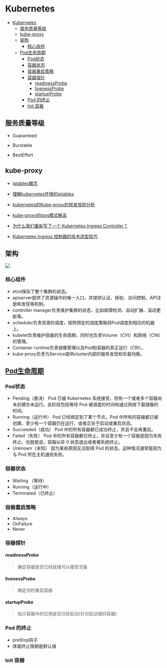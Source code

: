 # Kubernetes

- [Kubernetes](#kubernetes)
  - [服务质量等级](#服务质量等级)
  - [kube-proxy](#kube-proxy)
  - [架构](#架构)
    - [核心组件](#核心组件)
  - [Pod生命周期](#pod生命周期)
    - [Pod状态](#pod状态)
    - [容器状态](#容器状态)
    - [容器重启策略](#容器重启策略)
    - [容器探针](#容器探针)
      - [readinessProbe](#readinessprobe)
      - [livenessProbe](#livenessprobe)
      - [startupProbe](#startupprobe)
    - [Pod 的终止](#pod-的终止)
    - [Init 容器](#init-容器)

## 服务质量等级

- Guaranteed

- Burstable

- BestEffort

## kube-proxy

- [iptables概念](https://www.zsythink.net/archives/1199)

- [理解kubernetes环境的iptables](https://www.cnblogs.com/charlieroro/p/9588019.html)

- [kubernetes的Kube-proxy的转发规则分析](https://www.lijiaocn.com/%E9%A1%B9%E7%9B%AE/2017/03/27/Kubernetes-kube-proxy.html)

- [kube-proxy的ipvs模式解读](https://segmentfault.com/a/1190000016333317)

<!-- ## ingress -->

- [为什么我们重新写了一个 Kubernetes Ingress Controller？](http://www.dockone.io/article/9601)

- [Kubernetes Ingress 控制器的技术选型技巧](https://www.jiqizhixin.com/articles/2020-03-24-8)

## 架构

![](https://kubernetes.io/images/blog/2018-06-05-11-ways-not-to-get-hacked/kubernetes-control-plane.png)

### 核心组件

- etcd保存了整个集群的状态。
- apiserver提供了资源操作的唯一入口，并提供认证、授权、访问控制、API注册和发现等机制。
- controller manager负责维护集群的状态，比如故障检测、自动扩展、滚动更新等。
- scheduler负责资源的调度，按照预定的调度策略将Pod调度到相应的机器上。
- kubelet负责维护容器的生命周期，同时也负责Volume（CVI）和网络（CNI）的管理。
- Container runtime负责镜像管理以及Pod和容器的真正运行（CRI）。
- kube-proxy负责为Service提供cluster内部的服务发现和负载均衡。

## [Pod生命周期](https://kubernetes.io/zh/docs/concepts/workloads/pods/pod-lifecycle/#termination-of-pods)

### Pod状态

- Pending（悬决） Pod 已被 Kubernetes 系统接受，但有一个或者多个容器尚未创建亦未运行。此阶段包括等待 Pod 被调度的时间和通过网络下载镜像的时间。
- Running（运行中） Pod 已经绑定到了某个节点，Pod 中所有的容器都已被创建。至少有一个容器仍在运行，或者正处于启动或重启状态。
- Succeeded（成功） Pod 中的所有容器都已成功终止，并且不会再重启。
- Failed（失败） Pod 中的所有容器都已终止，并且至少有一个容器是因为失败终止。也就是说，容器以非 0 状态退出或者被系统终止。
- Unknown（未知） 因为某些原因无法取得 Pod 的状态。这种情况通常是因为与 Pod 所在主机通信失败。

### 容器状态

- Waiting （等待）
- Running（运行中）
- Terminated（已终止） 

### 容器重启策略

- Always
- OnFailure 
- Never

### 容器探针

#### readinessProbe

> 确定容器是否已经就绪可以接受流量

#### livenessProbe

> 确定何时重启容器

#### startupProbe

> 指示容器中的应用是否已经启动(针对启动慢的容器)

### Pod 的终止

- preStop钩子 
- 体面终止限期是默认值

### Init 容器
